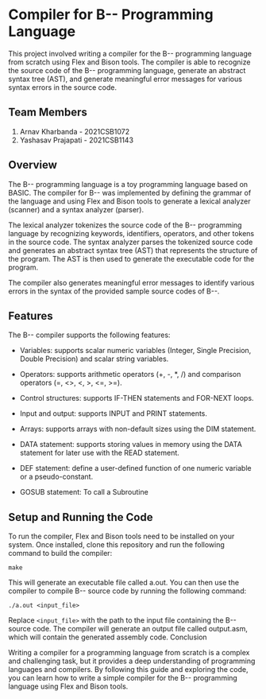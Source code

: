 # Compiler for B-- Programming Language

This project involved writing a compiler for the B-- programming language from scratch using Flex and Bison tools. The compiler is able to recognize the source code of the B-- programming language, generate an abstract syntax tree (AST), and generate meaningful error messages for various syntax errors in the source code.

## Team Members
1. Arnav Kharbanda      - 2021CSB1072
2. Yashasav Prajapati   - 2021CSB1143

## Overview

The B-- programming language is a toy programming language based on BASIC. The compiler for B-- was implemented by defining the grammar of the language and using Flex and Bison tools to generate a lexical analyzer (scanner) and a syntax analyzer (parser).

The lexical analyzer tokenizes the source code of the B-- programming language by recognizing keywords, identifiers, operators, and other tokens in the source code. The syntax analyzer parses the tokenized source code and generates an abstract syntax tree (AST) that represents the structure of the program. The AST is then used to generate the executable code for the program.

The compiler also generates meaningful error messages to identify various errors in the syntax of the provided sample source codes of B--.

## Features

The B-- compiler supports the following features:

-    Variables: supports scalar numeric variables (Integer, Single Precision, Double Precision) and scalar string variables.
-    Operators: supports arithmetic operators (+, -, *, /) and comparison operators (=, <>, <, >, <=, >=).
-    Control structures: supports IF-THEN statements and FOR-NEXT loops.
-    Input and output: supports INPUT and PRINT statements.
-    Arrays: supports arrays with non-default sizes using the DIM statement.
-    DATA statement: supports storing values in memory using the DATA statement for later use with the READ statement.
-    DEF statement: define a user-defined function of one numeric variable or a pseudo-constant.

-    GOSUB statement: To call a Subroutine

## Setup and Running the Code

To run the compiler, Flex and Bison tools need to be installed on your system. Once installed, clone this repository and run the following command to build the compiler:

```make```

This will generate an executable file called a.out. You can then use the compiler to compile B-- source code by running the following command:

```./a.out <input_file>```

Replace ```<input_file>``` with the path to the input file containing the B-- source code. The compiler will generate an output file called output.asm, which will contain the generated assembly code.
Conclusion

Writing a compiler for a programming language from scratch is a complex and challenging task, but it provides a deep understanding of programming languages and compilers. By following this guide and exploring the code, you can learn how to write a simple compiler for the B-- programming language using Flex and Bison tools.